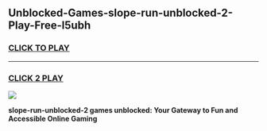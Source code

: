 
## Unblocked-Games-slope-run-unblocked-2-Play-Free-l5ubh
<h3>
<a href="https://premium76.site?title=slope-run-unblocked-2&ref=18A1">CLICK TO PLAY</a></h3>
<hr>

<h3>
<a href="https://premium76.site?title=slope-run-unblocked-2&ref=18A1">CLICK 2 PLAY</a>
  
</h3>

<a href="https://premium76.site?title=slope-run-unblocked-2&ref=18A1"><img src="https://clearcache.store/games.png"></a>


**slope-run-unblocked-2 games unblocked: Your Gateway to Fun and Accessible Online Gaming**
